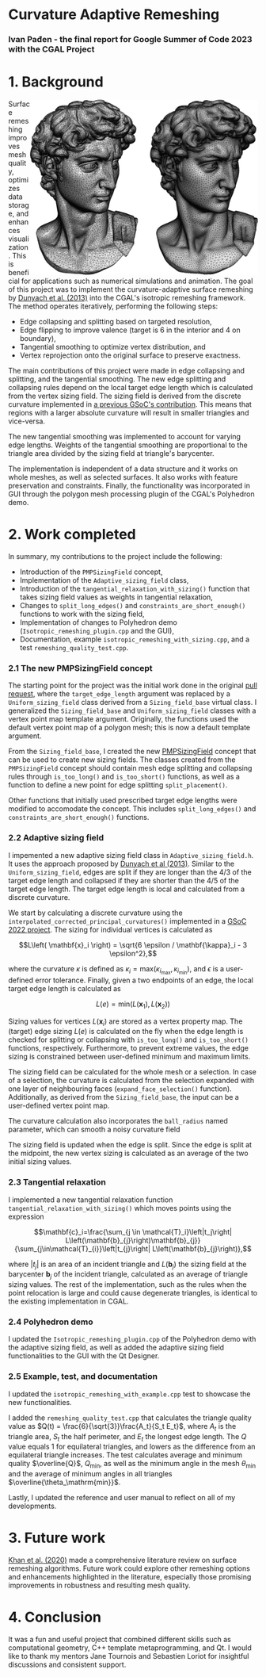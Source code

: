 # Curvature Adaptive Remeshing
### Ivan Pađen - the final report for Google Summer of Code 2023 with the CGAL Project

# 1. Background

<img align="right" width="460px" src="https://raw.githubusercontent.com/ipadjen/gsoc2023/main/figs/david_comparison.png"/>

Surface remeshing improves mesh quality, optimizes data storage, and enhances visualization. This is beneficial for applications such as numerical simulations and animation. The goal of this project was to implement the curvature-adaptive surface remeshing by [Dunyach et al. (2013)](https://diglib.eg.org/handle/10.2312/conf.EG2013.short.029-032) into the CGAL's isotropic remeshing framework. The method operates iteratively, performing the following steps:
* Edge collapsing and splitting based on targeted resolution,
* Edge flipping to improve valence (target is 6 in the interior and 4 on boundary),
* Tangential smoothing to optimize vertex distribution, and
* Vertex reprojection onto the original surface to preserve exactness.

The main contributions of this project were made in edge collapsing and splitting, and the tangential smoothing. The new edge splitting and collapsing rules depend on the local target edge length which is calculated from the vertex sizing field. The sizing field is derived from the discrete curvature implemented in [a previous GSoC's contribution](https://summerofcode.withgoogle.com/programs/2022/projects/rqwWjZy3). This means that regions with a larger absolute curvature will result in smaller triangles and vice-versa.

The new tangential smoothing was implemented to account for varying edge lengths. Weights of the tangential smoothing are proportional to the triangle area divided by the sizing field at triangle's barycenter.

The implementation is independent of a data structure and it works on whole meshes, as well as selected surfaces. It also works with feature preservation and constraints. Finally, the functionality was incorporated in GUI through the polygon mesh processing plugin of the CGAL's Polyhedron demo.

# 2. Work completed
In summary, my contributions to the project include the following:

* Introduction of the `PMPSizingField` concept,
* Implementation of the `Adaptive_sizing_field` class,
* Introduction of the `tangential_relaxation_with_sizing()` function that takes sizing field values as weights in tangential relaxation,
* Changes to `split_long_edges()` and `constraints_are_short_enough()` functions to work with the sizing field,
* Implementation of changes to Polyhedron demo (`Isotropic_remeshing_plugin.cpp` and the GUI),
* Documentation, example `isotropic_remeshing_with_sizing.cpp`, and a test `remeshing_quality_test.cpp`.

### 2.1  The new PMPSizingField concept
The starting point for the project was the initial work done in the original [pull request](https://github.com/CGAL/cgal/pull/4891), where the `target_edge_length` argument was replaced by a `Uniform_sizing_field` class derived from a `Sizing_field_base` virtual class. I generalized the `Sizing_field_base` and `Uniform_sizing_field` classes with a vertex point map template argument. Originally, the functions used the default vertex point map of a polygon mesh; this is now a default template argument.

From the `Sizing_field_base`, I created the new [PMPSizingField](https://cgal.github.io/4891/v1/Polygon_mesh_processing/classPMPSizingField.html) concept that can be used to create new sizing fields. The classes created from the `PMPSizingField` concept should contain mesh edge splitting and collapsing rules through `is_too_long()` and `is_too_short()` functions, as well as a function to define a new point for edge splitting `split_placement()`.

Other functions that initially used prescribed target edge lengths were modified to accomodate the concept. This includes `split_long_edges()` and `constraints_are_short_enough()` functions.

### 2.2 Adaptive sizing field

I impemented a new adaptive sizing field class in `Adaptive_sizing_field.h`. It uses the approach proposed by [Dunyach et al (2013)](https://diglib.eg.org/handle/10.2312/conf.EG2013.short.029-032). Similar to the `Uniform_sizing_field`, edges are split if they are longer than the 4/3 of the target edge length and collapsed if they are shorter than the 4/5 of the target edge length. The target edge length is local and calculated from a discrete curvature.

We start by calculating a discrete curvature using the `interpolated_corrected_principal_curvatures()` implemented in a [GSoC 2022 project](https://summerofcode.withgoogle.com/programs/2022/projects/rqwWjZy3). The sizing for individual vertices is calculated as

```math
L\left( \mathbf{x}_i \right) = \sqrt{6 \epsilon / \mathbf{\kappa}_i - 3 \epsilon^2},
```

where the curvature $\kappa$ is defined as $\kappa_i = \mathrm{max} \left( \kappa_{i_\mathrm{max}},\kappa_{i_\mathrm{min}} \right)$, and $\epsilon$ is a user-defined error tolerance. Finally, given a two endpoints of an edge, the local target edge length is calculated as

```math
L\left(e\right) = \mathrm{min} \left( L\left( \mathbf{x}_1 \right), L\left( \mathbf{x}_2 \right) \right)
```

Sizing values for vertices  $L\left( \mathbf{x}_i \right)$ are stored as a vertex property map. The (target) edge sizing $L\left(e\right)$ is calculated on the fly when the edge length is checked for splitting or collapsing with `is_too_long()` and `is_too_short()` functions, respectively. Furthermore, to prevent extreme values, the edge sizing is constrained between user-defined minimum and maximum limits.

The sizing field can be calculated for the whole mesh or a selection. In case of a selection, the curvature is calculated from the selection expanded with one layer of neighbouring faces (`expand_face_selection()` function). Additionally, as derived from the `Sizing_field_base`, the input can be a user-defined vertex point map.

The curvature calculation also incorporates the `ball_radius` named parameter, which can smooth a noisy curvature field

The sizing field is updated when the edge is split. Since the edge is split at the midpoint, the new vertex sizing is calculated as an average of the two initial sizing values.

### 2.3 Tangential relaxation
I implemented a new tangential relaxation function `tangential_relaxation_with_sizing()` which moves points using the expression

```math
\mathbf{c}_i=\frac{\sum_{j \in \mathcal{T}_i}\left|t_j\right| L\left(\mathbf{b}_{j}\right)\mathbf{b}_{j}}{\sum_{j\in\mathcal{T}_{i}}\left|t_{j}\right| L\left(\mathbf{b}_{j}\right)},
```

where $\left|t_j\right|$ is an area of an incident triangle and $L\left(\mathbf{b}_j\right)$ the sizing field at the barycenter $\mathbf{b}_j$ of the incident triangle, calculated as an average of triangle sizing values. The rest of the implementation, such as the rules when the point relocation is large and could cause degenerate triangles, is identical to the existing implementation in CGAL.

### 2.4 Polyhedron demo
I updated the `Isotropic_remeshing_plugin.cpp` of the Polyhedron demo with the adaptive sizing field, as well as added the adaptive sizing field functionalities to the GUI with the Qt Designer.

### 2.5 Example, test, and documentation
I updated the `isotropic_remeshing_with_example.cpp` test to showcase the new functionalities.

I added the `remeshing_quality_test.cpp` that calculates the triangle quality value as $Q(t) = \frac{6}{\sqrt{3}}\frac{A_t}{S_t E_t}$, where $A_t$ is the triangle area, $S_t$ the half perimeter, and $E_t$ the longest edge length. The $Q$ value equals 1 for equilateral triangles, and lowers as the difference from an equilateral triangle increases.
The test calculates average and minimum quality $\overline{Q}$, $Q_{\mathrm{min}}$, as well as the minimum angle in the mesh $\theta_{\mathrm{min}}$ and the average of minimum angles in all triangles $\overline{\theta_\mathrm{min}}$.

Lastly, I updated the reference and user manual to reflect on all of my developments.


# 3. Future work
[Khan et al. (2020)](https://par.nsf.gov/servlets/purl/10293572) made a comprehensive literature review on surface remeshing algorithms. Future work could explore other remeshing options and enhancements highlighted in the literature, especially those promising improvements in robustness and resulting mesh quality.

# 4. Conclusion
It was a fun and useful project that combined different skills such as computational geometry, C++ template metaprogramming, and Qt. I would like to thank my mentors Jane Tournois and Sebastien Loriot for insightful discussions and consistent support.
